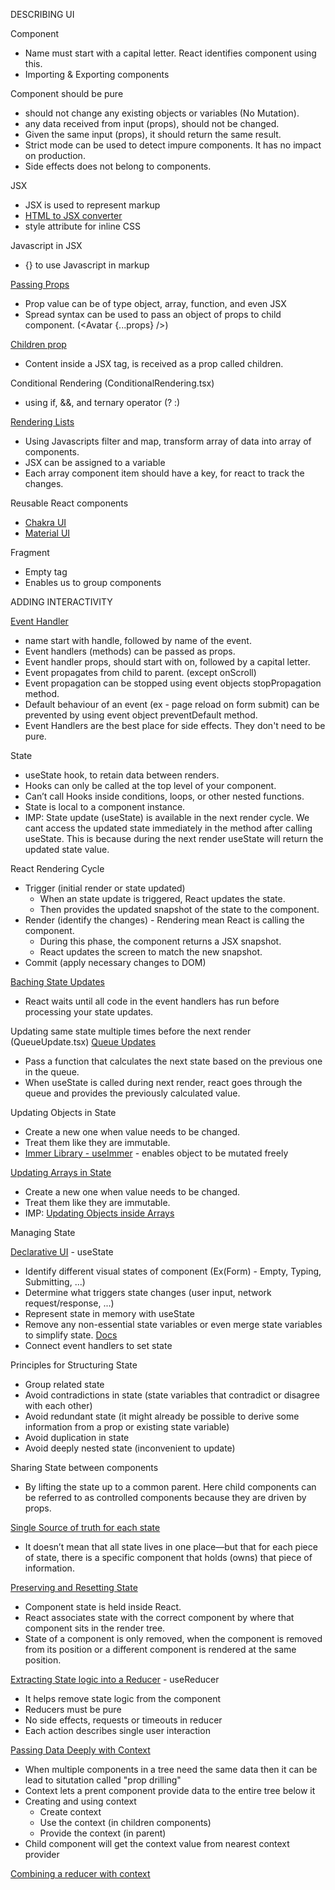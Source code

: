 DESCRIBING UI

Component
- Name must start with a capital letter. React identifies component using this.
- Importing & Exporting components

Component should be pure
- should not change any existing objects or variables (No Mutation). 
- any data received from input (props), should not be changed.
- Given the same input (props), it should return the same result.
- Strict mode can be used to detect impure components. It has no impact on production.
- Side effects does not belong to components.

JSX
- JSX is used to represent markup
- [HTML to JSX converter](https://transform.tools/html-to-jsx)
- style attribute for inline CSS

Javascript in JSX
- {} to use Javascript in markup
  
[Passing Props](/src/components/Avatar.tsx)
- Prop value can be of type object, array, function, and even JSX
- Spread syntax can be used to pass an object of props to child component. (<Avatar {...props} />)

[Children prop](/src/components/ChildrenProp.tsx)
- Content inside a JSX tag, is received as a prop called children.

Conditional Rendering (ConditionalRendering.tsx)
- using if, &&, and ternary operator (? :)

[Rendering Lists](/src/components/List.tsx)
- Using Javascripts filter and map, transform array of data into array of components.
- JSX can be assigned to a variable
- Each array component item should have a key, for react to track the changes.

Reusable React components
- [Chakra UI](https://chakra-ui.com/)
- [Material UI](https://mui.com/material-ui/)

Fragment
- Empty tag
- Enables us to group components


ADDING INTERACTIVITY

[Event Handler](/src/components/EventHandler.tsx)
- name start with handle, followed by name of the event.
- Event handlers (methods) can be passed as props.
- Event handler props, should start with on, followed by a capital letter.
- Event propagates from child to parent. (except onScroll)
- Event propagation can be stopped using event objects stopPropagation method.
- Default behaviour of an event (ex - page reload on form submit) can be prevented by using event object preventDefault method.
- Event Handlers are the best place for side effects. They don't need to be pure.

State
- useState hook, to retain data between renders.
- Hooks can only be called at the top level of your component.
- Can’t call Hooks inside conditions, loops, or other nested functions.
- State is local to a component instance.
- IMP: State update (useState) is available in the next render cycle. We cant access the updated state immediately in the method after calling useState. This is because during the next render useState will return the updated state value.

React Rendering Cycle
- Trigger (initial render or state updated)
    - When an state update is triggered, React updates the state.
    - Then provides the updated snapshot of the state to the component.
- Render (identify the changes) - Rendering mean React is calling the component.
    - During this phase, the component returns a JSX snapshot.
    - React updates the screen to match the new snapshot.
- Commit (apply necessary changes to DOM)

[Baching State Updates](/src/components/BatchUpdate.tsx)
- React waits until all code in the event handlers has run before processing your state updates.

Updating same state multiple times before the next render (QueueUpdate.tsx)
[Queue Updates](https://react.dev/learn/queueing-a-series-of-state-updates#updating-the-same-state-multiple-times-before-the-next-render)
- Pass a function that calculates the next state based on the previous one in the queue.
- When useState is called during next render, react goes through the queue and provides the previously calculated value.

Updating Objects in State
- Create a new one when value needs to be changed.
- Treat them like they are immutable.
- [Immer Library - useImmer](https://github.com/immerjs/use-immer) - enables object to be mutated freely

[Updating Arrays in State](/src/components/UpdatingObjectsInsideArrays.tsx)
- Create a new one when value needs to be changed.
- Treat them like they are immutable.
- IMP: [Updating Objects inside Arrays](https://react.dev/learn/updating-arrays-in-state#updating-objects-inside-arrays)


Managing State

[Declarative UI](https://react.dev/learn/reacting-to-input-with-state#thinking-about-ui-declaratively) - useState
- Identify different visual states of component (Ex(Form) - Empty, Typing, Submitting, ...)
- Determine what triggers state changes (user input, network request/response, ...)
- Represent state in memory with useState
- Remove any non-essential state variables or even merge state variables to simplify state. [Docs](https://react.dev/learn/reacting-to-input-with-state#thinking-about-ui-declaratively)
- Connect event handlers to set state

Principles for Structuring State
- Group related state
- Avoid contradictions in state (state variables that contradict or disagree with each other)
- Avoid redundant state (it might already be possible to derive some information from a prop or existing state variable)
- Avoid duplication in state
- Avoid deeply nested state (inconvenient to update)

Sharing State between components
- By lifting the state up to a common parent. Here child components can be referred to as controlled components because they are driven by props.

[Single Source of truth for each state](https://react.dev/learn/sharing-state-between-components#a-single-source-of-truth-for-each-state)
- It doesn’t mean that all state lives in one place—but that for each piece of state, there is a specific component that holds (owns) that piece of information.

[Preserving and Resetting State](https://react.dev/learn/preserving-and-resetting-state#state-is-tied-to-a-position-in-the-tree)
- Component state is held inside React. 
- React associates state with the correct component by where that component sits in the render tree.
- State of a component is only removed, when the component is removed from its position or a different component is rendered at the same position.

[Extracting State logic into a Reducer](/src/components/ExtractingStateToReducer/ExtractingStateToReducer.tsx) - useReducer
- It helps remove state logic from the component
- Reducers must be pure
- No side effects, requests or timeouts in reducer
- Each action describes single user interaction

[Passing Data Deeply with Context](/src/components/UsingContext)
- When multiple components in a tree need the same data then it can be lead to situtation called "prop drilling"
- Context lets a prent component provide data to the entire tree below it
- Creating and using context
    - Create context
    - Use the context (in children components)
    - Provide the context (in parent)
- Child component will get the context value from nearest context provider

[Combining a reducer with context](https://react.dev/learn/scaling-up-with-reducer-and-context#combining-a-reducer-with-context)


